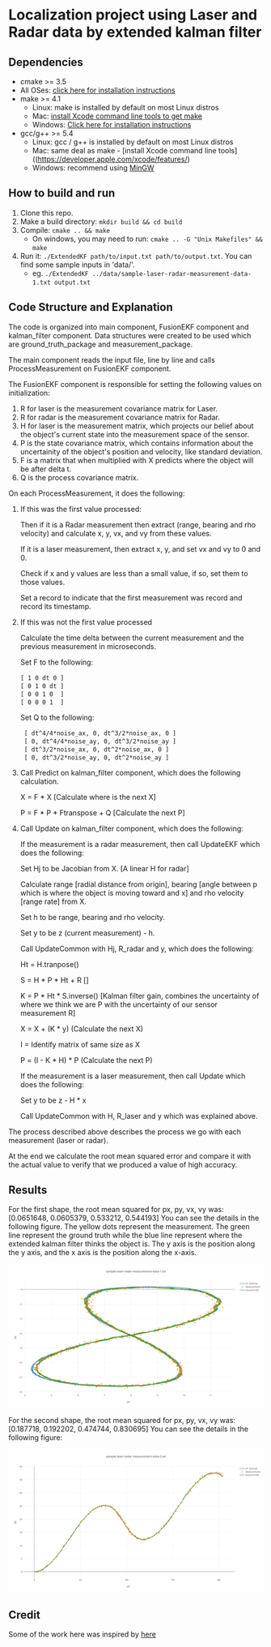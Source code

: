Localization project using Laser and Radar data by extended kalman filter
=========================================================================


## Dependencies

* cmake >= 3.5
 * All OSes: [click here for installation instructions](https://cmake.org/install/)
* make >= 4.1
  * Linux: make is installed by default on most Linux distros
  * Mac: [install Xcode command line tools to get make](https://developer.apple.com/xcode/features/)
  * Windows: [Click here for installation instructions](http://gnuwin32.sourceforge.net/packages/make.htm)
* gcc/g++ >= 5.4
  * Linux: gcc / g++ is installed by default on most Linux distros
  * Mac: same deal as make - [install Xcode command line tools]((https://developer.apple.com/xcode/features/)
  * Windows: recommend using [MinGW](http://www.mingw.org/)

## How to build and run

1. Clone this repo.
2. Make a build directory: `mkdir build && cd build`
3. Compile: `cmake .. && make`
   * On windows, you may need to run: `cmake .. -G "Unix Makefiles" && make`
4. Run it: `./ExtendedKF path/to/input.txt path/to/output.txt`. You can find
   some sample inputs in 'data/'.
    - eg. `./ExtendedKF ../data/sample-laser-radar-measurement-data-1.txt output.txt`


## Code Structure and Explanation

The code is organized into main component, FusionEKF component and kalman_filter component.
Data structures were created to be used which are ground_truth_package and measurement_package.

The main component reads the input file, line by line and calls ProcessMeasurement on FusionEKF component.

The FusionEKF component is responsible for setting the following values on initialization:

1. R for laser is the measurement covariance matrix for Laser.
2. R for radar is the measurement covariance matrix for Radar.
3. H for laser is the measurement matrix, which projects our belief about the object's current state into the measurement space of the sensor.
4. P is the state covariance matrix, which contains information about the uncertainity of the object's position and velocity, like standard deviation.
5. F is a matrix that when multiplied with X predicts where the object will be after delta t.
6. Q is the process covariance matrix.

On each ProcessMeasurement, it does the following:

1. If this was the first value processed:

   Then if it is a Radar measurement then extract (range, bearing and rho velocity) and calculate x, y, vx, and vy from these values.

   If it is a laser measurement, then extract x, y, and set vx and vy to 0 and 0.

   Check if x and y values are less than a small value, if so, set them to those values.

   Set a record to indicate that the first measurement was record and record its timestamp.

2. If this was not the first value processed

   Calculate the time delta between the current measurement and the previous measurement in microseconds.

   Set F to the following:

       [ 1 0 dt 0 ]
       [ 0 1 0 dt ]
       [ 0 0 1 0  ]
       [ 0 0 0 1  ]

   Set Q to the following:

        [ dt^4/4*noise_ax, 0, dt^3/2*noise_ax, 0 ]
        [ 0, dt^4/4*noise_ay, 0, dt^3/2*noise_ay ]
        [ dt^3/2*noise_ax, 0, dt^2*noise_ax, 0 ]
        [ 0, dt^3/2*noise_ay, 0, dt^2*noise_ay ]

3. Call Predict on kalman_filter component, which does the following calculation.

   X = F * X [Calculate where is the next X]

   P = F * P * Ftranspose + Q [Calculate the next P]

4. Call Update on kalman_filter component, which does the following:

   If the measurement is a radar measurement, then call UpdateEKF which does the following:

     Set Hj to be Jacobian from X. [A linear H for radar]

     Calculate range [radial distance from origin], bearing [angle between p which is where the object is moving toward and x] and rho velocity [range rate] from X.

     Set h to be range, bearing and rho velocity.

     Set y to be z (current measurement) - h.

     Call UpdateCommon with Hj, R_radar and y, which does the following:

     Ht = H.tranpose()

     S = H * P * Ht + R []

     K = P * Ht * S.inverse() [Kalman filter gain, combines the uncertainty of where we think we are P with the uncertainty of our sensor measurement R]

     X = X + (K * y) (Calculate the next X)

     I = Identify matrix of same size as X

     P = (I - K * H) * P (Calculate the next P)

   If the measurement is a laser measurement, then call Update which does the following:

     Set y to be z - H * x

     Call UpdateCommon with H, R_laser and y which was explained above.

The process described above describes the process we go with each measurement (laser or radar).

At the end we calculate the root mean squared error and compare it with the actual value to verify that we produced a value of high accuracy.


## Results

For the first shape, the root mean squared for px, py, vx, vy was: [0.0651648, 0.0605379, 0.533212, 0.544193]
You can see the details in the following figure.
The yellow dots represent the measurement. The green line represent the ground truth while the blue line represent where the extended kalman filter thinks the object is.
The y axis is the position along the y axis, and the x axis is the position along the x-axis.

![8 Shape](visualizations/ekf_8_shape.png)

For the second shape, the root mean squared for px, py, vx, vy was: [0.187718, 0.192202, 0.474744, 0.830695]
You can see the details in the following figure:

![N shape](visualizations/ekf_n_shape.png)

## Credit

Some of the work here was inspired by [here](https://github.com/NikolasEnt/Extended-Kalman-Filter)
